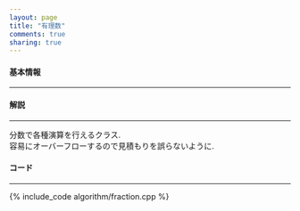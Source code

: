 ```yaml
---
layout: page
title: "有理数"
comments: true
sharing: true
---
```


#### 基本情報
  
***

#### 解説

***

分数で各種演算を行えるクラス.  
容易にオーバーフローするので見積もりを誤らないように.

#### コード

***

{% include_code algorithm/fraction.cpp %}


